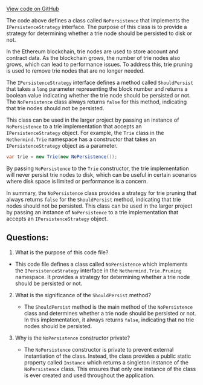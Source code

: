 [View code on GitHub](https://github.com/nethermindeth/nethermind/Nethermind.Trie/Pruning/NoPersistence.cs)

The code above defines a class called `NoPersistence` that implements the `IPersistenceStrategy` interface. The purpose of this class is to provide a strategy for determining whether a trie node should be persisted to disk or not. 

In the Ethereum blockchain, trie nodes are used to store account and contract data. As the blockchain grows, the number of trie nodes also grows, which can lead to performance issues. To address this, trie pruning is used to remove trie nodes that are no longer needed. 

The `IPersistenceStrategy` interface defines a method called `ShouldPersist` that takes a `long` parameter representing the block number and returns a boolean value indicating whether the trie node should be persisted or not. The `NoPersistence` class always returns `false` for this method, indicating that trie nodes should not be persisted. 

This class can be used in the larger project by passing an instance of `NoPersistence` to a trie implementation that accepts an `IPersistenceStrategy` object. For example, the `Trie` class in the `Nethermind.Trie` namespace has a constructor that takes an `IPersistenceStrategy` object as a parameter. 

```csharp
var trie = new Trie(new NoPersistence());
```

By passing `NoPersistence` to the `Trie` constructor, the trie implementation will never persist trie nodes to disk, which can be useful in certain scenarios where disk space is limited or performance is a concern. 

In summary, the `NoPersistence` class provides a strategy for trie pruning that always returns `false` for the `ShouldPersist` method, indicating that trie nodes should not be persisted. This class can be used in the larger project by passing an instance of `NoPersistence` to a trie implementation that accepts an `IPersistenceStrategy` object.
## Questions: 
 1. What is the purpose of this code file?
   - This code file defines a class called `NoPersistence` which implements the `IPersistenceStrategy` interface in the `Nethermind.Trie.Pruning` namespace. It provides a strategy for determining whether a trie node should be persisted or not.

2. What is the significance of the `ShouldPersist` method?
   - The `ShouldPersist` method is the main method of the `NoPersistence` class and determines whether a trie node should be persisted or not. In this implementation, it always returns `false`, indicating that no trie nodes should be persisted.

3. Why is the `NoPersistence` constructor private?
   - The `NoPersistence` constructor is private to prevent external instantiation of the class. Instead, the class provides a public static property called `Instance` which returns a singleton instance of the `NoPersistence` class. This ensures that only one instance of the class is ever created and used throughout the application.